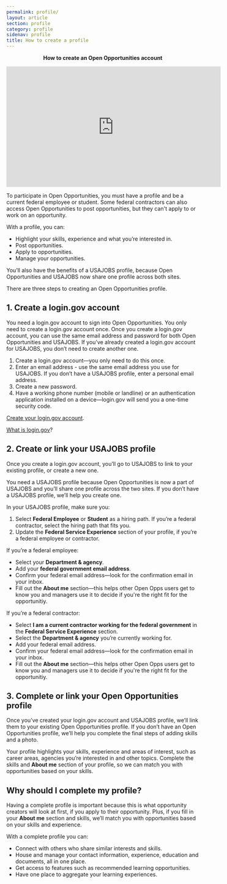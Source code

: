 ```yaml
---
permalink: profile/
layout: article
section: profile
category: profile
sidenav: profile
title: How to create a profile
---
```


<p align="center"><b>How to create an Open Opportunities account</b></p>

<p align="center"> 
  <iframe width="560" height="315" src="https://www.youtube.com/embed/9aMFv0XY2MY" title="YouTube video player" frameborder="0" allow="accelerometer; autoplay; clipboard-write; encrypted-media; gyroscope; picture-in-picture" allowfullscreen></iframe>
  </p>

To participate in Open Opportunities, you must have a profile and be a current federal employee or student.  Some federal contractors can also access Open Opportunities to post opportunities, but they can't apply to or work on an opportunity.

With a profile, you can:

- Highlight your skills, experience and what you’re interested in.
- Post opportunities.
- Apply to opportunities.
- Manage your opportunities.

You’ll also have the benefits of a USAJOBS profile, because Open Opportunities and USAJOBS now share one profile across both sites.

There are three steps to creating an Open Opportunities profile.

## 1. Create a login.gov account
You need a login.gov account to sign into Open Opportunities. You only need to create a login.gov account once. Once you create a login.gov account, you can use the same email address and password for both Open Opportunities and USAJOBS. If you’ve already created a login.gov account for USAJOBS, you don’t need to create another one.

1. Create a login.gov account—you only need to do this once.
2. Enter an email address - use the same email address you use for USAJOBS. If you don’t have a USAJOBS profile, enter a personal email address.
3. Create a new password.
4. Have a working phone number (mobile or landline) or an authentication application installed on a device—login.gov will send you a one-time security code.

[Create your login.gov account](https://openopps.usajobs.gov/login).

[What is login.gov](login-gov)?

## 2. Create or link your USAJOBS profile
Once you create a login.gov account, you’ll go to USAJOBS to link to your existing profile, or create a new one.

You need a USAJOBS profile because Open Opportunities is now a part of USAJOBS and you’ll share one profile across the two sites. If you don’t have a USAJOBS profile, we’ll help you create one.

In your USAJOBS profile, make sure you:

1.	Select **Federal Employee** or **Student** as a hiring path. If you’re a federal contractor, select the hiring path that fits you.
2.	Update the **Federal Service Experience** section of your profile, if you’re a federal employee or contractor.

If you’re a federal employee:

  * Select your **Department & agency**.
  * Add your **federal government email address**.
  * Confirm your federal email address—look for the confirmation email in your inbox.
  * Fill out the **About me** section—this helps other Open Opps users get to know you and managers use it to decide if you're the right fit for the opportunitiy.
  
If you’re a federal contractor:

  * Select **I am a current contractor working for the federal government** in the **Federal Service Experience** section.
  * Select the **Department & agency** you’re currently working for.
  * Add your federal email address.
  * Confirm your federal email address—look for the confirmation email in your inbox.
  * Fill out the **About me** section—this helps other Open Opps users get to know you and managers use it to decide if you're the right fit for the opportunitiy.

## 3. Complete or link your Open Opportunities profile
Once you’ve created your login.gov account and USAJOBS profile, we’ll link them to your existing Open Opportunities profile. If you don’t have an Open Opportunities profile, we’ll help you complete the final steps of adding skills and a photo.

Your profile highlights your skills, experience and areas of interest, such as career areas, agencies you’re interested in and other topics.  Complete the skills and **About me** section of your profile, so we can match you with opportunities based on your skills.

## Why should I complete my profile?
Having a complete profile is important because this is what opportunity creators will look at first, if you apply to their opportunity. Plus, if you fill in your **About me** section and skills, we’ll match you with opportunities based on your skills and experience.

With a complete profile you can: 

* Connect with others who share similar interests and skills.
* House and manage your contact information, experience, education and documents, all in one place.
* Get access to features such as recommended learning opportunities.
* Have one place to aggregate your learning experiences.

